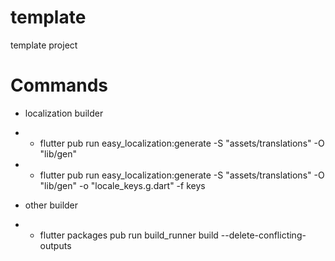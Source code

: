 # template

template project

# Commands

* localization builder

* * flutter pub run easy_localization:generate -S "assets/translations" -O "lib/gen"
* * flutter pub run easy_localization:generate -S "assets/translations" -O "lib/gen"  -o "locale_keys.g.dart" -f keys

* other builder
* * flutter packages pub run build_runner build --delete-conflicting-outputs

<!-- * model builder
* * curl https://gramm.sbeusilent.space/swagger/v1/swagger.json --output lib/data/swagger/swagger.json
* * flutter packages pub run build_runner build --delete-conflicting-outputs
samples, guidance on mobile development, and a full API reference. -->
